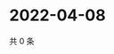 # 2022-04-08

共 0 条

<!-- BEGIN WEIBO -->
<!-- 最后更新时间 Fri Apr 08 2022 06:15:04 GMT+0800 (China Standard Time) -->

<!-- END WEIBO -->
